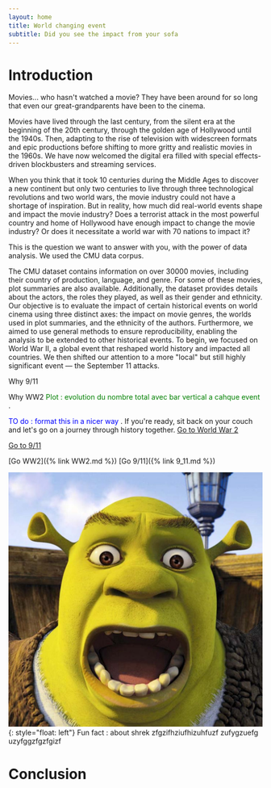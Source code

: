```yaml
---
layout: home
title: World changing event
subtitle: Did you see the impact from your sofa 
---
```

# Introduction


Movies... who hasn't watched a movie? They have been around for so long that even our great-grandparents have been to the cinema.

Movies have lived through the last century, from the silent era at the beginning of the 20th century, through the golden age of Hollywood until the 1940s. Then, adapting to the rise of television with widescreen formats and epic productions before shifting to more gritty and realistic movies in the 1960s. We have now welcomed the digital era filled with special effects-driven blockbusters and streaming services.

When you think that it took 10 centuries during the Middle Ages to discover a new continent but only two centuries to live through three technological revolutions and two world wars, the movie industry could not have a shortage of inspiration. But in reality, how much did real-world events shape and impact the movie industry? Does a terrorist attack in the most powerful country and home of Hollywood have enough impact to change the movie industry? Or does it necessitate a world war with 70 nations to impact it?

This is the question we want to answer with you, with the power of data analysis. We used the CMU data corpus.


The CMU dataset contains information on over 30000 movies, including their country of production, language, and genre. For some of these movies, plot summaries are also available. Additionally, the dataset provides details about the actors, the roles they played, as well as their gender and ethnicity.
Our objective is to evaluate the impact of certain historical events on world cinema using three distinct axes: the impact on movie genres, the worlds used in plot summaries, and the ethnicity of the authors.
Furthermore, we aimed to use general methods to ensure reproducibility, enabling the analysis to be extended to other historical events.
To begin, we focused on World War II, a global event that reshaped world history and impacted all countries. We then shifted our attention to a more "local" but still highly significant event — the September 11 attacks.


Why 9/11

Why WW2
<span style="color:green">Plot : evolution du nombre total avec bar vertical a cahque event  </span>.




<span style="color:blue">TO do : format this in a nicer way </span>.
If you're ready, sit back on your couch and let's go on a journey through history together.
[Go to World War 2](#ww2)

[Go to 9/11](#911)

[Go WW2]({% link WW2.md %})
[Go 9/11]({% link 9_11.md %})









![image](assets/img/shrek.jpg){: style="float: left"}
Fun fact : about shrek 
zfgzifhziufhizuhfuzf zufygzuefg uzyfggzfgzfgizf


# Conclusion
